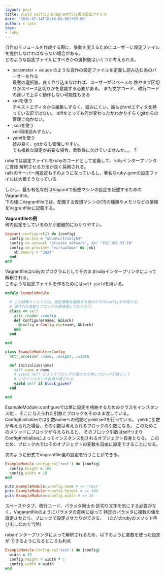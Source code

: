 ```yaml
---
layout: post
title: yield selfによるVagrantfile風の設定ファイル
date: '2016-07-14T18:16:00.001+09:00'
author: s sato
tags:
- ruby
---
```


自作のモジュールを作成する際に、挙動を変えるためにユーザーに設定ファイルを提供しなければならない場合がある。  
どのような設定ファイルにすべきかの選択肢はいくつか考えられる。

- parameter = values  のような自作の設定ファイルを定義し読み込む為のパーサーを作る  
最悪の選択肢。良く作り込まなければ、ユーザーがスペースの
数やタブ区切りかスペース区切りかを意識する必要がある。
また文字コード、改行コードの違いで上手く動作しない可能性もある
- xmlを使う  
テキストエディタから編集しずらく、読みにくい。誰もがxmlエディタを持っている訳ではない。
diffをとっても何が変わったかわかりずらくgitからの管理に向かない。
- jsonを使う  
xml同様読みずらい。
- yamlを使う  
読み易く、gitからも管理しやすい。  
でも複雑な設定が必要な場合、柔軟性に欠けていませんか。。。？

rubyでは設定ファイルをrubyのコードとして定義して、rubyインタープリンタに直接
解釈させる方法が良く採用される。  
railsのサーバー用設定もそのようになっているし、著名なruby-gemの設定ファイルは大抵そうなっている  

しかし、最も有名な例はVagrantで仮想マシンの設定を記述するためのVagrantfile。  
下の様にVagrantfileでは、配備する仮想マシンのOSの種類やメモリなどの情報をVagrantfileに記載する。  

**Vagrantfileの例**  
何の設定をしているのかが直観的にわかりやすい。
```ruby
Vagrant.configure(2) do |config|
  config.vm.box = "ubuntu/trusty64"
  config.vm.network "private_network", ip: "192.168.33.10"
  config.vm.provider "virtualbox" do |vb|
    vb.memory = "3024"
  end
end
```

Vagrantfileはrubyのプログラムとしてそのままrubyインタープリンタによって解釈される。  
このような設定ファイルを作るためには```self yield```を用いる。


```ruby
module ExampleModule

  # この特異メソッドでは、設定情報を格納する為のクラスConfigを作成する。
  # 渡された変数とブロックを直接渡しておくだけ。
  class << self
    attr_reader :config
    def configure(name, &block)
      @config = Config.new(name, &block)
    end
  end

end

class ExampleModule::Config
  attr_accessor :name, :height, :width

  def initialize(name)
    self.name = name
    # yield self によってブロックが渡された時にブロック引数として
    # このインスタンス自身が渡される
    yield self if block_given?
  end

end
```

ExampleModule::configureでは単に設定を格納するためのクラスをインスタンス化
、そこに与えられた引数とブロックをそのまま渡している。  
Config#initializeでは引数nameへの格納とyield selfを行っている。
yieldに引数が与えられた場合、その引数は与えられるブロックの引数になる。
このためこのメソッドにブロックが与えられると、
そのブロック引数はselfつまりConfig#initializeによってインスタンス化されるオブジェクト自身となる。
このため、ブロック内ではそのオブジェクトの変数を自由に設定できることになる。  

次のように形式でVagrantfile風の設定を行うことができる。

```ruby
ExampleModule.configure('test') do |config|
  config.height = 100
  config.width = 20
end

puts ExampleModule::config.name # => "test"
puts ExampleModule::config.height # => 100
puts ExampleModule::config.width # => 20
```

スペースやタブ、改行コード、パラメタ同士の
区切り文字を気にする必要がなく。Vagarantfileのようにパラメタの意味に従って
特定のパラメタに複数の値を設定させたり、ブロックで設定させたりができる。
（ただのrubyのメソッド呼び出しなので当然）  

rubyインタープリンタによって解釈されるため、以下のように変数を使った設定が
できるようになるところも利点

```ruby
ExampleModule.configure('test') do |config|
  width = 20
  config.height = width * 5
  config.width = width
end
```

